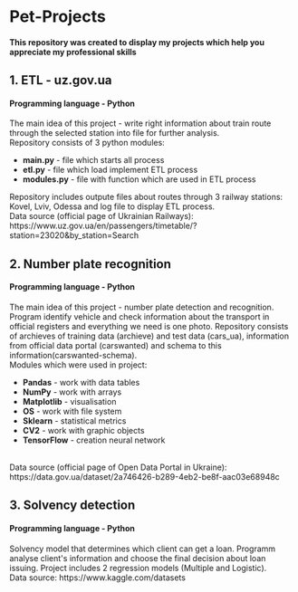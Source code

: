 # Pet-Projects
<h4>This repository was created to display my projects which help you appreciate my professional skills</h4>

<h2>1. ETL - uz.gov.ua</h2>
<h4>Programming language - Python</h4>
The main idea of this project - write right information about train route through the selected station into file for further analysis. 
<br>Repository consists of 3 python modules: <br>
<ul>
  <li><b>main.py</b> - file which starts all process</li>
  <li><b>etl.py</b> - file which load implement ETL process</li>
  <li><b>modules.py</b> - file with function which are used in ETL process</li>
</ul>
Repository includes outpute files about routes through 3 railway stations: Kovel, Lviv, Odessa and log file to display ETL process.
<br>Data source (official page of Ukrainian Railways): https://www.uz.gov.ua/en/passengers/timetable/?station=23020&by_station=Search

<h2>2. Number plate recognition</h2>
<h4>Programming language - Python</h4>
The main idea of this project - number plate detection and recognition. Program identify vehicle and check information about the transport in official registers and everything we need is one photo. Repository consists of archieves of training data (archieve) and test data (cars_ua), information from official data portal (carswanted) and schema to this information(carswanted-schema). 
<br>Modules which were used in project:<br>
 <ul>
  <li><b>Pandas</b> - work with data tables</li>
  <li><b>NumPy</b> - work with arrays</li>
  <li><b>Matplotlib</b> - visualisation</li>
  <li><b>OS</b> - work with file system</li>
  <li><b>Sklearn</b> - statistical metrics</li>
  <li><b>CV2</b> - work with graphic objects</li>
  <li><b>TensorFlow</b> - creation neural network</li>
</ul>
<br>Data source (official page of Open Data Portal in Ukraine): https://data.gov.ua/dataset/2a746426-b289-4eb2-be8f-aac03e68948c  
<br>

<h2>3. Solvency detection</h2>
<h4>Programming language - Python</h4>
Solvency model that determines which client can get a loan. Programm analyse client's information and choose the final decision about loan issuing. Project includes 2 regression models (Multiple and Logistic). 
<br>Data source: https://www.kaggle.com/datasets
